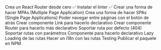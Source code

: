 Crea un React Router desde cero
✅ Instalar el linter
✅ Crear una forma de hacer MPAs (Multiple Page Application)
Crea una forma de hacer SPAs (Single Page Applications)
Poder navegar entre páginas con el botón de atrás
Crear componente Link para hacerlo declarativo
Crear componente Router para hacerlo más declarativo
Soportar ruta por defecto (404)
Soportar rutas con parámetros
Componente para hacerlo declarativo
Lazy Loading de las rutas
Hacer un i18n con las rutas
Testing
Publicar el paquete en NPM
